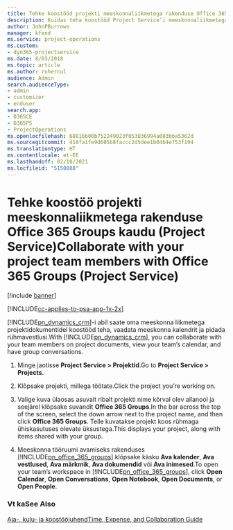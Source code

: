 ```yaml
---
title: Tehke koostööd projekti meeskonnaliikmetega rakenduse Office 365 Groups kaudu
description: Kuidas teha koostööd Project Service’i meeskonnaliikmetega rakenduse Office 365 Groups kaudu
author: JohnPBurrows
manager: kfend
ms.service: project-operations
ms.custom:
- dyn365-projectservice
ms.date: 8/03/2018
ms.topic: article
ms.author: ruhercul
audience: Admin
search.audienceType:
- admin
- customizer
- enduser
search.app:
- D365CE
- D365PS
- ProjectOperations
ms.openlocfilehash: 68816b00b752249023f053836994a083bba5362d
ms.sourcegitcommit: 418fa1fe9d605b8faccc2d5dee1b04b4e753f194
ms.translationtype: HT
ms.contentlocale: et-EE
ms.lasthandoff: 02/10/2021
ms.locfileid: "5150888"
---
```

# <a name="collaborate-with-your-project-team-members-with-office-365-groups-project-service"></a><span data-ttu-id="cac52-103">Tehke koostöö projekti meeskonnaliikmetega rakenduse Office 365 Groups kaudu (Project Service)</span><span class="sxs-lookup"><span data-stu-id="cac52-103">Collaborate with your project team members with Office 365 Groups (Project Service)</span></span>

[!include [banner](../includes/psa-now-project-operations.md)]

[!INCLUDE[cc-applies-to-psa-app-1x-2x](../includes/cc-applies-to-psa-app-1x-2x.md)]

<span data-ttu-id="cac52-104">[!INCLUDE[pn_dynamics_crm](../includes/pn-dynamics-crm.md)]-i abil saate oma meeskonna liikmetega projektidokumentidel koostööd teha, vaadata meeskonna kalendrit ja pidada rühmavestlusi.</span><span class="sxs-lookup"><span data-stu-id="cac52-104">With [!INCLUDE[pn_dynamics_crm](../includes/pn-dynamics-crm.md)], you can collaborate with your team members on project documents, view your team’s calendar, and have group conversations.</span></span>  
  
1. <span data-ttu-id="cac52-105">Minge jaotisse **Project Service > Projektid**.</span><span class="sxs-lookup"><span data-stu-id="cac52-105">Go to **Project Service > Projects**.</span></span>  
  
2. <span data-ttu-id="cac52-106">Klõpsake projekti, millega töötate.</span><span class="sxs-lookup"><span data-stu-id="cac52-106">Click the project you’re working on.</span></span>  
  
3. <span data-ttu-id="cac52-107">Valige kuva ülaosas asuvalt ribalt projekti nime kõrval olev allanool ja seejärel klõpsake suvandit **Office 365 Groups**.</span><span class="sxs-lookup"><span data-stu-id="cac52-107">In the bar across the top of the screen, select the down arrow next to the project name, and then click **Office 365 Groups**.</span></span> <span data-ttu-id="cac52-108">Teile kuvatakse projekt koos rühmaga ühiskasutuses olevate üksustega.</span><span class="sxs-lookup"><span data-stu-id="cac52-108">This displays your project, along with items shared with your group.</span></span>  
  
4. <span data-ttu-id="cac52-109">Meeskonna tööruumi avamiseks rakenduses [!INCLUDE[pn_office_365_groups](../includes/pn-office-365-groups.md)] klõpsake käsku **Ava kalender**, **Ava vestlused**, **Ava märkmik**, **Ava dokumendid** või **Ava inimesed**.</span><span class="sxs-lookup"><span data-stu-id="cac52-109">To open your team’s workspace in [!INCLUDE[pn_office_365_groups](../includes/pn-office-365-groups.md)], click **Open Calendar**, **Open Conversations**, **Open Notebook**, **Open Documents**, or **Open People**.</span></span>  
  
### <a name="see-also"></a><span data-ttu-id="cac52-110">Vt ka</span><span class="sxs-lookup"><span data-stu-id="cac52-110">See Also</span></span>  
 [<span data-ttu-id="cac52-111">Aja-, kulu- ja koostööjuhend</span><span class="sxs-lookup"><span data-stu-id="cac52-111">Time, Expense, and Collaboration Guide</span></span>](../psa/time-expense-collaboration-guide.md)
